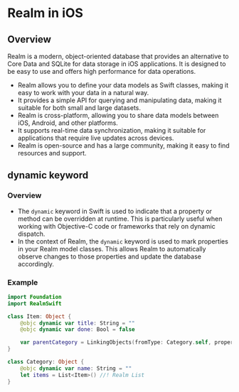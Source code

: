 # Realm in iOS

## Overview

Realm is a modern, object-oriented database that provides an alternative to Core Data and SQLite for data storage in iOS applications. It is designed to be easy to use and offers high performance for data operations.
- Realm allows you to define your data models as Swift classes, making it easy to work with your data in a natural way.
- It provides a simple API for querying and manipulating data, making it suitable for both small and large datasets.
- Realm is cross-platform, allowing you to share data models between iOS, Android, and other platforms.
- It supports real-time data synchronization, making it suitable for applications that require live updates across devices.
- Realm is open-source and has a large community, making it easy to find resources and support.

## dynamic keyword

### Overview

- The `dynamic` keyword in Swift is used to indicate that a property or method can be overridden at runtime. This is particularly useful when working with Objective-C code or frameworks that rely on dynamic dispatch.
- In the context of Realm, the `dynamic` keyword is used to mark properties in your Realm model classes. This allows Realm to automatically observe changes to those properties and update the database accordingly.


### Example

```swift
import Foundation
import RealmSwift

class Item: Object {
    @objc dynamic var title: String = ""
    @objc dynamic var done: Bool = false

    var parentCategory = LinkingObjects(fromType: Category.self, property: "items")
}

class Category: Object {
    @objc dynamic var name: String = ""
    let items = List<Item>() //! Realm List
}

